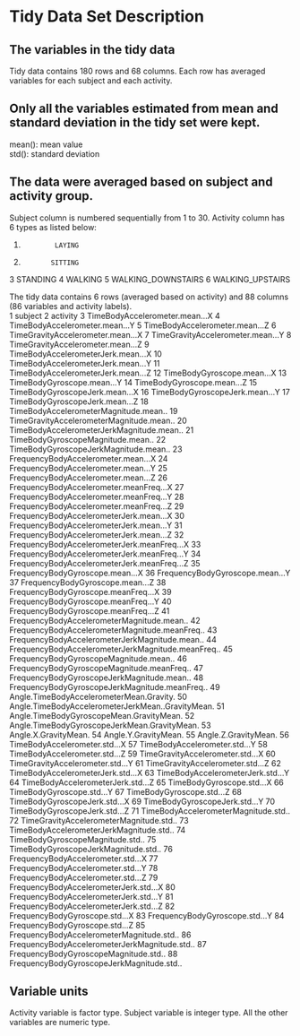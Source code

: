 
# Tidy Data Set Description
## The variables in the tidy data
Tidy data contains 180 rows and 68 columns. Each row has averaged variables for each subject and each activity.
## Only all the variables estimated from mean and standard deviation in the tidy set were kept.
mean(): mean value  
std(): standard deviation  
## The data were averaged based on subject and activity group.
Subject column is numbered sequentially from 1 to 30. Activity column has 6 types as listed below:  
1.             LAYING
2.            SITTING
3           STANDING
4            WALKING
5 WALKING_DOWNSTAIRS
6   WALKING_UPSTAIRS

The tidy data contains 6 rows (averaged based on activity) and 88 columns (86 variables and activity labels).  
1                                             subject
2                                            activity
3                      TimeBodyAccelerometer.mean...X
4                      TimeBodyAccelerometer.mean...Y
5                      TimeBodyAccelerometer.mean...Z
6                   TimeGravityAccelerometer.mean...X
7                   TimeGravityAccelerometer.mean...Y
8                   TimeGravityAccelerometer.mean...Z
9                  TimeBodyAccelerometerJerk.mean...X
10                 TimeBodyAccelerometerJerk.mean...Y
11                 TimeBodyAccelerometerJerk.mean...Z
12                         TimeBodyGyroscope.mean...X
13                         TimeBodyGyroscope.mean...Y
14                         TimeBodyGyroscope.mean...Z
15                     TimeBodyGyroscopeJerk.mean...X
16                     TimeBodyGyroscopeJerk.mean...Y
17                     TimeBodyGyroscopeJerk.mean...Z
18              TimeBodyAccelerometerMagnitude.mean..
19           TimeGravityAccelerometerMagnitude.mean..
20          TimeBodyAccelerometerJerkMagnitude.mean..
21                  TimeBodyGyroscopeMagnitude.mean..
22              TimeBodyGyroscopeJerkMagnitude.mean..
23                FrequencyBodyAccelerometer.mean...X
24                FrequencyBodyAccelerometer.mean...Y
25                FrequencyBodyAccelerometer.mean...Z
26            FrequencyBodyAccelerometer.meanFreq...X
27            FrequencyBodyAccelerometer.meanFreq...Y
28            FrequencyBodyAccelerometer.meanFreq...Z
29            FrequencyBodyAccelerometerJerk.mean...X
30            FrequencyBodyAccelerometerJerk.mean...Y
31            FrequencyBodyAccelerometerJerk.mean...Z
32        FrequencyBodyAccelerometerJerk.meanFreq...X
33        FrequencyBodyAccelerometerJerk.meanFreq...Y
34        FrequencyBodyAccelerometerJerk.meanFreq...Z
35                    FrequencyBodyGyroscope.mean...X
36                    FrequencyBodyGyroscope.mean...Y
37                    FrequencyBodyGyroscope.mean...Z
38                FrequencyBodyGyroscope.meanFreq...X
39                FrequencyBodyGyroscope.meanFreq...Y
40                FrequencyBodyGyroscope.meanFreq...Z
41         FrequencyBodyAccelerometerMagnitude.mean..
42     FrequencyBodyAccelerometerMagnitude.meanFreq..
43     FrequencyBodyAccelerometerJerkMagnitude.mean..
44 FrequencyBodyAccelerometerJerkMagnitude.meanFreq..
45             FrequencyBodyGyroscopeMagnitude.mean..
46         FrequencyBodyGyroscopeMagnitude.meanFreq..
47         FrequencyBodyGyroscopeJerkMagnitude.mean..
48     FrequencyBodyGyroscopeJerkMagnitude.meanFreq..
49           Angle.TimeBodyAccelerometerMean.Gravity.
50  Angle.TimeBodyAccelerometerJerkMean..GravityMean.
51           Angle.TimeBodyGyroscopeMean.GravityMean.
52       Angle.TimeBodyGyroscopeJerkMean.GravityMean.
53                               Angle.X.GravityMean.
54                               Angle.Y.GravityMean.
55                               Angle.Z.GravityMean.
56                      TimeBodyAccelerometer.std...X
57                      TimeBodyAccelerometer.std...Y
58                      TimeBodyAccelerometer.std...Z
59                   TimeGravityAccelerometer.std...X
60                   TimeGravityAccelerometer.std...Y
61                   TimeGravityAccelerometer.std...Z
62                  TimeBodyAccelerometerJerk.std...X
63                  TimeBodyAccelerometerJerk.std...Y
64                  TimeBodyAccelerometerJerk.std...Z
65                          TimeBodyGyroscope.std...X
66                          TimeBodyGyroscope.std...Y
67                          TimeBodyGyroscope.std...Z
68                      TimeBodyGyroscopeJerk.std...X
69                      TimeBodyGyroscopeJerk.std...Y
70                      TimeBodyGyroscopeJerk.std...Z
71               TimeBodyAccelerometerMagnitude.std..
72            TimeGravityAccelerometerMagnitude.std..
73           TimeBodyAccelerometerJerkMagnitude.std..
74                   TimeBodyGyroscopeMagnitude.std..
75               TimeBodyGyroscopeJerkMagnitude.std..
76                 FrequencyBodyAccelerometer.std...X
77                 FrequencyBodyAccelerometer.std...Y
78                 FrequencyBodyAccelerometer.std...Z
79             FrequencyBodyAccelerometerJerk.std...X
80             FrequencyBodyAccelerometerJerk.std...Y
81             FrequencyBodyAccelerometerJerk.std...Z
82                     FrequencyBodyGyroscope.std...X
83                     FrequencyBodyGyroscope.std...Y
84                     FrequencyBodyGyroscope.std...Z
85          FrequencyBodyAccelerometerMagnitude.std..
86      FrequencyBodyAccelerometerJerkMagnitude.std..
87              FrequencyBodyGyroscopeMagnitude.std..
88          FrequencyBodyGyroscopeJerkMagnitude.std..
## Variable units
Activity variable is factor type. Subject variable is integer type. All the other variables are numeric type.

